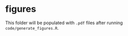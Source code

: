 # figures

This folder will be populated with `.pdf` files after running `code/generate_figures.R`. 
